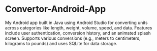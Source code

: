 # Convertor-Android-App
My Android app built in Java using Android Studio for converting units across categories like length, weight, volume, speed, and data. Features include user authentication, conversion history, and an animated splash screen. Supports various conversions (e.g., meters to centimeters, kilograms to pounds) and uses SQLite for data storage.
